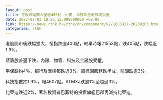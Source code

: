 ```yaml
---
layout: post
title: 港股跌幅擴大至逾400點　內房、科技及金融股均受壓
date: 2023-02-03 10:26:13.000000000 +08:00
link: https://news.rthk.hk/rthk/ch/component/k2/1686327-20230203.htm
categories: rthk
---
```


港股開市後跌幅擴大，恒指跌逾400點，較早時報21553點，跌405點，跌幅近1.9%。

藍籌股普遍下跌，內房、物管、科技及金融股受壓。

平保跌約4%，招行及滙控都跌近3%。碧桂園服務跌半成，龍湖跌逾3%。

科技指數跌1.9%，報4607點。ATMXJ跌逾1%至超過3%。

比亞迪跌近2%，著名投資者巴菲特的投資旗艦巴郡再減持比亞迪。

